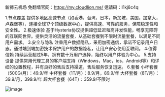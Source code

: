 新狮云机场
免翻墙官网：https://my.cloudlion.me/
邀请码：l1kj8c4q

1.节点覆盖
  提供多地区高速节点（如香港，台湾，日本，新加坡，美国，加拿大，卢森堡等），连接全球17个顶级数据中心，提供高速、可靠的服务，保障稳定性和安全性。
2.极速体验
  基于Hysteria协议提供超低延迟和高并发性能，畅享无障碍的互联网世界。提供灵活的流量套餐，从基础套餐到不限时流量套餐，以满足不同用户需求。
3.安全与隐私
  注重用户数据隐私，采用加密通信，承诺不记录用户日志。通过端到端加密技术保护用户的数据隐私，让用户安心使用互联网。
4.值得信赖
  持续运营超过5年，拥有数十万用户选择，始终以用户体验为中心。
5.支持设备
  提供常用代理工具的客户端支持（Windows，Mac，ios，Android等）和详细的设置教程，并有良好的售后支持渠道，售后服务恢复迅速。
6.套餐
  小杯套餐（500G/月）：49.9/年
  中杯套餐（1T/月）：8.9/月，89.9/年
  大杯套餐（8T/月）：39.9/月，399.9/年
  超大杯套餐（64T）：359.9/不限时

  ![image](https://github.com/user-attachments/assets/b28efb67-2a97-48e0-94dd-4d05928b4868)
